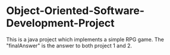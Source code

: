 # Object-Oriented-Software-Development-Project
This is a java project which implements a simple RPG game.
The "finalAnswer" is the answer to both project 1 and 2.
